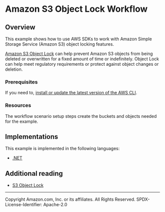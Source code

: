 # Amazon S3 Object Lock Workflow

## Overview

This example shows how to use AWS SDKs to work with Amazon Simple Storage Service (Amazon S3) object locking features.

[Amazon S3 Object Lock](https://docs.aws.amazon.com/AmazonS3/latest/userguide/object-lock.html) can help prevent Amazon S3 objects from being deleted or overwritten for a fixed amount of time or indefinitely. Object Lock can help meet regulatory requirements or protect against object changes or deletion.

### Prerequisites

If you need to, [install or update the latest version of the AWS CLI](https://docs.aws.amazon.com/cli/latest/userguide/getting-started-install.html).

### Resources

The workflow scenario setup steps create the buckets and objects needed for the example. 

## Implementations

This example is implemented in the following languages:

- [.NET](../../dotnetv3/S3/scenarios/S3ObjectLockScenario/README.md)

## Additional reading

- [S3 Object Lock](https://docs.aws.amazon.com/AmazonS3/latest/userguide/object-lock.html)

---

Copyright Amazon.com, Inc. or its affiliates. All Rights Reserved. SPDX-License-Identifier: Apache-2.0
